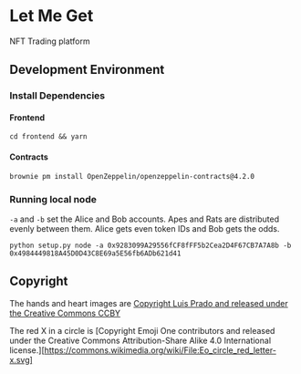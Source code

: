 # Let Me Get

NFT Trading platform

## Development Environment

### Install Dependencies

#### Frontend

    cd frontend && yarn

#### Contracts

    brownie pm install OpenZeppelin/openzeppelin-contracts@4.2.0

### Running local node

`-a` and `-b` set the Alice and Bob accounts.  Apes and Rats are distributed evenly between them.  Alice gets even token IDs and Bob gets the odds.

    python setup.py node -a 0x9283099A29556fCF8fFF5b2Cea2D4F67CB7A7A8b -b 0x4984449818A45D0D43C8E69a5E56fb6ADb621d41

## Copyright

The hands and heart images are [Copyright Luis Prado and released under the Creative Commons CCBY](https://thenounproject.com/term/give-and-receive/165473/)

The red X in a circle is [Copyright Emoji One contributors and released under the Creative Commons Attribution-Share Alike 4.0 International license.][https://commons.wikimedia.org/wiki/File:Eo_circle_red_letter-x.svg]
